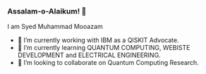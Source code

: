 ### Assalam-o-Alaikum! 👋

I am Syed Muhammad Mooazam

- 🔭 I’m currently working with IBM as a QISKIT Advocate.
- 🌱 I’m currently learning QUANTUM COMPUTING, WEBISTE DEVELOPMENT and ELECTRICAL ENGINEERING.
- 👯 I’m looking to collaborate on Quantum Computing Research.

<!--
**MuhammadMooazam/MuhammadMooazam** is a ✨ _special_ ✨ repository because its `README.md` (this file) appears on your GitHub profile.

I am Syed Muhammad Mooazam

- 🔭 I’m currently working on QUANTUM COMPUTING.
- 🌱 I’m currently learning QUANTUM COMPUTING, WEBISTE DEVELOPMENT and ELECTRICAL ENGINEERING.
- 👯 I’m looking to collaborate on Quantum Computing Research.
- 🤔 I’m looking for help with ...
- 💬 Ask me about ...
- 📫 How to reach me: ...
- 😄 Pronouns: He.
- ⚡ Fun fact: ...
-->
